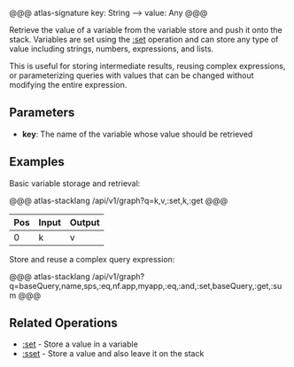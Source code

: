 @@@ atlas-signature
key: String
-->
value: Any
@@@

Retrieve the value of a variable from the variable store and push it onto the stack. Variables
are set using the [:set](set.md) operation and can store any type of value including strings,
numbers, expressions, and lists.

This is useful for storing intermediate results, reusing complex expressions, or parameterizing
queries with values that can be changed without modifying the entire expression.

## Parameters

* **key**: The name of the variable whose value should be retrieved

## Examples

Basic variable storage and retrieval:

@@@ atlas-stacklang
/api/v1/graph?q=k,v,:set,k,:get
@@@

<table><thead><th>Pos</th><th>Input</th><th>Output</th></thead><tbody><tr>
<td>0</td>
<td>k</td>
<td>v</td>
</tr></tbody></table>

Store and reuse a complex query expression:

@@@ atlas-stacklang
/api/v1/graph?q=baseQuery,name,sps,:eq,nf.app,myapp,:eq,:and,:set,baseQuery,:get,:sum
@@@

## Related Operations

* [:set](set.md) - Store a value in a variable
* [:sset](sset.md) - Store a value and also leave it on the stack
